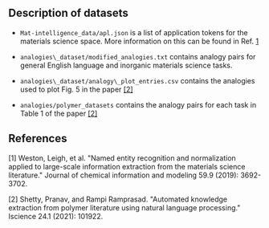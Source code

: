 ## Description of datasets

- `Mat-intelligence_data/apl.json` is a list of application tokens for the materials science space. More information on this can be found in Ref. [1](https://pubs.acs.org/doi/abs/10.1021/acs.jcim.9b00470)

- `analogies\_dataset/modified_analogies.txt` contains analogy pairs for general English language and inorganic materials science tasks.

- `analogies\_dataset/analogy\_plot_entries.csv` contains the analogies used to plot Fig. 5 in the paper [[2]](https://www.sciencedirect.com/science/article/pii/S2589004220311196)

- `analogies/polymer_datasets` contains the analogy pairs for each task in Table 1 of the paper [[2]](https://www.sciencedirect.com/science/article/pii/S2589004220311196)

## References

[1] Weston, Leigh, et al. "Named entity recognition and normalization applied to large-scale information extraction from the materials science literature." Journal of chemical information and modeling 59.9 (2019): 3692-3702.

[2] Shetty, Pranav, and Rampi Ramprasad. "Automated knowledge extraction from polymer literature using natural language processing." Iscience 24.1 (2021): 101922.
